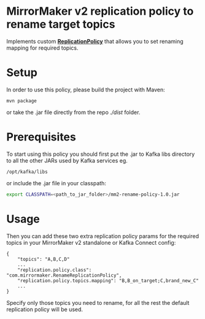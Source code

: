 # MirrorMaker v2 replication policy to rename target topics

Implements custom [**ReplicationPolicy**](https://github.com/apache/kafka/blob/trunk/connect/mirror-client/src/main/java/org/apache/kafka/connect/mirror/ReplicationPolicy.java) that allows you to set renaming mapping for required topics.

Setup
=====
In order to use this policy, please build the project with Maven:
```
mvn package
```
or take the .jar file directly from the repo _./dist_ folder.

Prerequisites
=====

To start using this policy you should first put the .jar to Kafka libs directory to all the other JARs used by Kafka services eg.
```
/opt/kafka/libs
```

or include the .jar file in your classpath:
``` bash
export CLASSPATH=<path_to_jar_folder>/mm2-rename-policy-1.0.jar
```

Usage
=====

Then you can add these two extra replication policy params for the required topics in your MirrorMaker v2 standalone or Kafka Connect config:

```
{
    "topics": "A,B,C,D"
    ...
    "replication.policy.class": "com.mirrormaker.RenameReplicationPolicy",
    "replication.policy.topics.mapping": "B,B_on_target;C,brand_new_C"
    ...
}
```

Specify only those topics you need to rename, for all the rest the default replication policy will be used.


